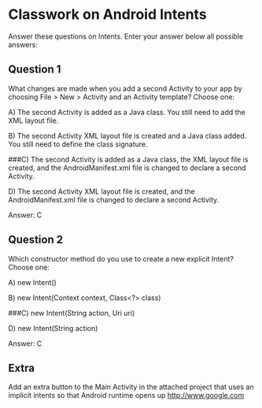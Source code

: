 # Classwork on Android Intents

Answer these questions on Intents. Enter your answer below all possible answers:

## Question 1
What changes are made when you add a second Activity to your app by choosing File > New > Activity and an Activity template? Choose one:

A) The second Activity is added as a Java class. You still need to add the XML layout file.

B) The second Activity XML layout file is created and a Java class added. You still need to define the class signature.

###C) The second Activity is added as a Java class, the XML layout file is created, and the AndroidManifest.xml file is changed to declare a second Activity.

D) The second Activity XML layout file is created, and the AndroidManifest.xml file is changed to declare a second Activity.

Answer: C

## Question 2
Which constructor method do you use to create a new explicit Intent? Choose one:

A) new Intent()

B) new Intent(Context context, Class<?> class)

###C) new Intent(String action, Uri uri)

D) new Intent(String action)

Answer: C

## Extra
Add an extra button to the Main Activity in the attached project that uses an implicit intents so that Android runtime opens up http://www.google.com 
